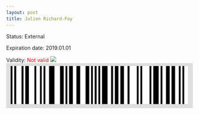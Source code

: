 ```yaml
---
layout: post
title: Julien Richard-Foy
---
```


Status: External

Expiration date: 2019.01.01

Validity: <font color="red"> Not valid</font> 
![](/members/img/Julien_Richard-Foy.png)
![](/members/img/bar.png)
